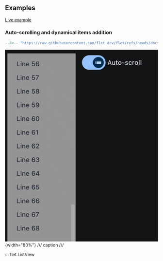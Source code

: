 ## Examples

[Live example](https://flet-controls-gallery.fly.dev/layout/listview)

### Auto-scrolling and dynamical items addition

```python
--8<-- "https://raw.githubusercontent.com/flet-dev/flet/refs/heads/docs/sdk/python/examples/controls/list-view/autoscroll-and-dynamic-items.py"
```

![autoscroll-and-dynamic-items](https://raw.githubusercontent.com/flet-dev/flet/docs/sdk/python/examples/controls/list-view/media/autoscroll-and-dynamic-items.gif){width="80%"}
/// caption
///

::: flet.ListView
